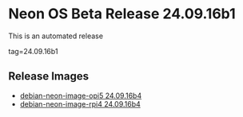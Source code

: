 # Neon OS Beta Release 24.09.16b1
This is an automated release

tag=24.09.16b1

## Release Images
- [debian-neon-image-opi5 24.09.16b4](https://download.neonaiservices.com/neon_os/core/rpi4/dev/debian-neon-image-rpi4_2024-09-16_21_42.img.xz)
- [debian-neon-image-rpi4 24.09.16b4](https://download.neonaiservices.com/neon_os/core/rpi4/dev/debian-neon-image-rpi4_2024-09-16_21_42.img.xz)
